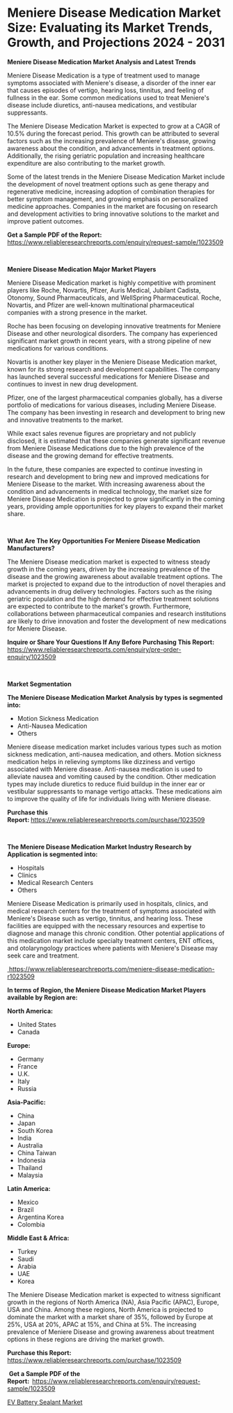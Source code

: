 <p><h1>Meniere Disease Medication Market Size: Evaluating its Market Trends, Growth, and Projections 2024 - 2031</h1></p><p><strong>Meniere Disease Medication Market Analysis and Latest Trends</strong></p>
<p><p>Meniere Disease Medication is a type of treatment used to manage symptoms associated with Meniere's disease, a disorder of the inner ear that causes episodes of vertigo, hearing loss, tinnitus, and feeling of fullness in the ear. Some common medications used to treat Meniere's disease include diuretics, anti-nausea medications, and vestibular suppressants.</p><p>The Meniere Disease Medication Market is expected to grow at a CAGR of 10.5% during the forecast period. This growth can be attributed to several factors such as the increasing prevalence of Meniere's disease, growing awareness about the condition, and advancements in treatment options. Additionally, the rising geriatric population and increasing healthcare expenditure are also contributing to the market growth.</p><p>Some of the latest trends in the Meniere Disease Medication Market include the development of novel treatment options such as gene therapy and regenerative medicine, increasing adoption of combination therapies for better symptom management, and growing emphasis on personalized medicine approaches. Companies in the market are focusing on research and development activities to bring innovative solutions to the market and improve patient outcomes.</p></p>
<p><strong>Get a Sample PDF of the Report:&nbsp;</strong> <a href="https://www.reliableresearchreports.com/enquiry/request-sample/1023509">https://www.reliableresearchreports.com/enquiry/request-sample/1023509</a></p>
<p>&nbsp;</p>
<p><strong>Meniere Disease Medication Major Market Players</strong></p>
<p><p>Meniere Disease Medication market is highly competitive with prominent players like Roche, Novartis, Pfizer, Auris Medical, Jubilant Cadista, Otonomy, Sound Pharmaceuticals, and WellSpring Pharmaceutical. Roche, Novartis, and Pfizer are well-known multinational pharmaceutical companies with a strong presence in the market.</p><p>Roche has been focusing on developing innovative treatments for Meniere Disease and other neurological disorders. The company has experienced significant market growth in recent years, with a strong pipeline of new medications for various conditions.</p><p>Novartis is another key player in the Meniere Disease Medication market, known for its strong research and development capabilities. The company has launched several successful medications for Meniere Disease and continues to invest in new drug development.</p><p>Pfizer, one of the largest pharmaceutical companies globally, has a diverse portfolio of medications for various diseases, including Meniere Disease. The company has been investing in research and development to bring new and innovative treatments to the market.</p><p>While exact sales revenue figures are proprietary and not publicly disclosed, it is estimated that these companies generate significant revenue from Meniere Disease Medications due to the high prevalence of the disease and the growing demand for effective treatments.</p><p>In the future, these companies are expected to continue investing in research and development to bring new and improved medications for Meniere Disease to the market. With increasing awareness about the condition and advancements in medical technology, the market size for Meniere Disease Medication is projected to grow significantly in the coming years, providing ample opportunities for key players to expand their market share.</p></p>
<p>&nbsp;</p>
<p><strong>What Are The Key Opportunities For Meniere Disease Medication Manufacturers?</strong></p>
<p><p>The Meniere Disease medication market is expected to witness steady growth in the coming years, driven by the increasing prevalence of the disease and the growing awareness about available treatment options. The market is projected to expand due to the introduction of novel therapies and advancements in drug delivery technologies. Factors such as the rising geriatric population and the high demand for effective treatment solutions are expected to contribute to the market's growth. Furthermore, collaborations between pharmaceutical companies and research institutions are likely to drive innovation and foster the development of new medications for Meniere Disease.</p></p>
<p><strong>Inquire or Share Your Questions If Any Before Purchasing This Report:</strong> <a href="https://www.reliableresearchreports.com/enquiry/pre-order-enquiry/1023509">https://www.reliableresearchreports.com/enquiry/pre-order-enquiry/1023509</a></p>
<p>&nbsp;</p>
<p><strong>Market Segmentation</strong></p>
<p><strong>The Meniere Disease Medication Market Analysis by types is segmented into:</strong></p>
<p><ul><li>Motion Sickness Medication</li><li>Anti-Nausea Medication</li><li>Others</li></ul></p>
<p><p>Meniere disease medication market includes various types such as motion sickness medication, anti-nausea medication, and others. Motion sickness medication helps in relieving symptoms like dizziness and vertigo associated with Meniere disease. Anti-nausea medication is used to alleviate nausea and vomiting caused by the condition. Other medication types may include diuretics to reduce fluid buildup in the inner ear or vestibular suppressants to manage vertigo attacks. These medications aim to improve the quality of life for individuals living with Meniere disease.</p></p>
<p><strong>Purchase this Report:&nbsp;</strong><a href="https://www.reliableresearchreports.com/purchase/1023509">https://www.reliableresearchreports.com/purchase/1023509</a></p>
<p>&nbsp;</p>
<p><strong>The Meniere Disease Medication Market Industry Research by Application is segmented into:</strong></p>
<p><ul><li>Hospitals</li><li>Clinics</li><li>Medical Research Centers</li><li>Others</li></ul></p>
<p><p>Meniere Disease Medication is primarily used in hospitals, clinics, and medical research centers for the treatment of symptoms associated with Meniere's Disease such as vertigo, tinnitus, and hearing loss. These facilities are equipped with the necessary resources and expertise to diagnose and manage this chronic condition. Other potential applications of this medication market include specialty treatment centers, ENT offices, and otolaryngology practices where patients with Meniere's Disease may seek care and treatment.</p></p>
<p><a href="https://www.reliableresearchreports.com/meniere-disease-medication-r1023509">&nbsp;https://www.reliableresearchreports.com/meniere-disease-medication-r1023509</a></p>
<p><strong>In terms of Region, the Meniere Disease Medication Market Players available by Region are:</strong></p>
<p>
    <p> <strong> North America: </strong>
        <ul>
            <li>United States</li>
            <li>Canada</li>
        </ul>
        </p> 
    <p> <strong> Europe: </strong>
        <ul>
            <li>Germany</li>
            <li>France</li>
            <li>U.K.</li>
            <li>Italy</li>
            <li>Russia</li>
        </ul>
        </p> 
    <p> <strong> Asia-Pacific: </strong>
        <ul>
            <li>China</li>
            <li>Japan</li>
            <li>South Korea</li>
            <li>India</li>
            <li>Australia</li>
            <li>China Taiwan</li>
            <li>Indonesia</li>
            <li>Thailand</li>
            <li>Malaysia</li>
        </ul>
        </p> 
    <p> <strong> Latin America: </strong>
        <ul>
            <li>Mexico</li>
            <li>Brazil</li>
            <li>Argentina Korea</li>
            <li>Colombia</li>
        </ul>
        </p> 
    <p> <strong> Middle East & Africa: </strong>
        <ul>
            <li>Turkey</li>
            <li>Saudi</li>
            <li>Arabia</li>
            <li>UAE</li>
            <li>Korea</li>
        </ul>
    </p>
    </p>
<p><p>The Meniere Disease Medication market is expected to witness significant growth in the regions of North America (NA), Asia Pacific (APAC), Europe, USA and China. Among these regions, North America is projected to dominate the market with a market share of 35%, followed by Europe at 25%, USA at 20%, APAC at 15%, and China at 5%. The increasing prevalence of Meniere Disease and growing awareness about treatment options in these regions are driving the market growth.</p></p>
<p><strong>Purchase this Report: </strong><a href="https://www.reliableresearchreports.com/purchase/1023509">https://www.reliableresearchreports.com/purchase/1023509</a></p>
<p>&nbsp;<strong>Get a Sample PDF of the Report:&nbsp;&nbsp;</strong><a href="https://www.reliableresearchreports.com/enquiry/request-sample/1023509">https://www.reliableresearchreports.com/enquiry/request-sample/1023509</a></p>
<p><strong></strong></p>
<p><p><a href="https://issuu.com/reportprime-2/docs/ev-battery-sealant-market-size-2030.pptx">EV Battery Sealant Market</a></p></p>